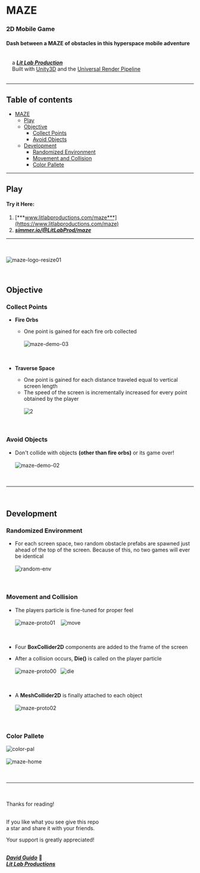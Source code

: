 # MAZE
  
### 2D Mobile Game
#### Dash between a MAZE of obstacles in this hyperspace mobile adventure   
<br/>&nbsp;&nbsp;&nbsp;&nbsp;a [***Lit Lab Production***](https://www.litlabproductions.com)<br/>
&nbsp;&nbsp;&nbsp;&nbsp;Built with [Unity3D](https://github.com/Unity-Technologies) and the 
[Universal Render Pipeline](https://docs.unity3d.com/Packages/com.unity.render-pipelines.universal@7.1/manual/index.html)<br><br>
***

## Table of contents
- [MAZE](#maze)
  - [Play](#play)
  - [Objective](#objective)
    - [Collect Points](#collect-points)
    - [Avoid Objects](#avoid-objects)
  - [Development](#development)
    - [Randomized Environment](#randomized-environment)
    - [Movement and Collision](#movement-and-collision)
    - [Color Pallete](#color-pallete)
***

## Play

#### Try it Here:
  1. [***www.litlabproductions.com/maze***](https://www.litlabproductions.com/maze)
  2. [***simmer.io/@LitLabProd/maze***](https://simmer.io/@LitLabProd/maze)
***
<br><br>
![maze-logo-resize01](https://user-images.githubusercontent.com/34845402/131579777-3a850564-05b3-4245-9d3a-014d3511a616.png)

<br>

## Objective 

### Collect Points
  * **Fire Orbs**
      * One point is gained for each fire orb collected <br><br>
![maze-demo-03](https://user-images.githubusercontent.com/34845402/131578148-3146f1ae-e9bd-4678-bbfd-96c6b0c7e018.gif)
<br><br><br>

  * **Traverse Space**
      * One point is gained for each distance traveled equal to vertical screen length
      * The speed of the screen is incrementally increased for every point obtained by the player <br><br>
![2](https://user-images.githubusercontent.com/34845402/132146018-43a59149-2371-4a82-89d5-a08b808f5dec.png)
<br><br><br>

### Avoid Objects 
  * Don't collide with objects **(other than fire orbs)** or its game over! <br><br>
![maze-demo-02](https://user-images.githubusercontent.com/34845402/131578147-423bd080-8245-43ef-bb80-8f6eb7a361f9.gif) <br>
<br><br>

***
<br>

## Development

### Randomized Environment 
   * For each screen space, two random obstacle prefabs are spawned just ahead of the top of the screen. Because of this, no two games will ever be identical <br><br>
![random-env](https://user-images.githubusercontent.com/34845402/132150061-a1c6b8e2-1960-420d-baf1-f6e57a5d6166.png)<br><br><br>


### Movement and Collision 
   * The players particle is fine-tuned for proper feel <br><br>
![maze-proto01](https://user-images.githubusercontent.com/34845402/131583225-f4b54127-b7d3-4956-b6b0-6c276a81a5e4.gif) &nbsp;&nbsp;
![move](https://user-images.githubusercontent.com/34845402/132148820-e8f4f6de-0539-47b7-83ed-8ebe6bb580c9.png)<br><br><br>

   * Four **BoxCollider2D** components are added to the frame of the screen 
   * After a collision occurs, **Die()** is called on the player particle <br><br>
![maze-proto00](https://user-images.githubusercontent.com/34845402/131583224-6f6b0f01-a1c3-4786-bb94-fa530c0dbb51.gif)&nbsp;&nbsp;
![die](https://user-images.githubusercontent.com/34845402/132148818-f410accc-7d13-4c63-a68d-22ddf7889011.png)<br><br><br>
 
   * A **MeshCollider2D** is finally attached to each object <br><br>
![maze-proto02](https://user-images.githubusercontent.com/34845402/131583220-fd67148c-2a66-4b0f-a572-b934ec2ddb20.gif)&nbsp;
<br><br><br>


### Color Pallete 
![color-pal](https://user-images.githubusercontent.com/34845402/132147267-da4f1390-3395-4a06-8853-d21d50778539.png)
<br><br>
![maze-home](https://user-images.githubusercontent.com/34845402/132147388-fed30566-2d58-4330-8c2f-7613e9e4477e.png)
<br><br><br>
     
     
***

<br><br>
Thanks for reading!<br/><br/>
 
If you like what you see give this repo  
a star and share it with your friends.

Your support is greatly appreciated!<br/><br/>


[***David Guido***](https://www.litlabproductions.com/resume-view) :rocket:  
[***Lit Lab Productions***](https://www.litlabproductions.com)
<br/><br/>
 

